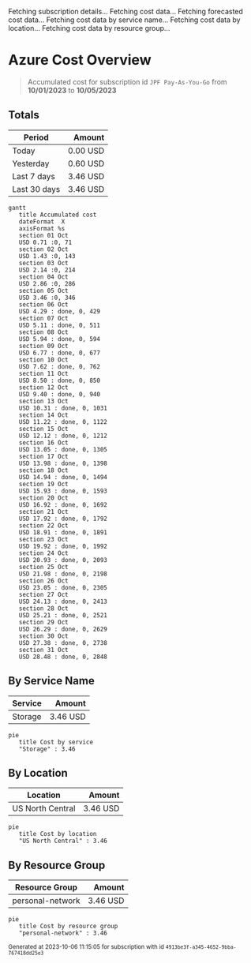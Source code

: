 Fetching subscription details...
Fetching cost data...
Fetching forecasted cost data...
Fetching cost data by service name...
Fetching cost data by location...
Fetching cost data by resource group...
# Azure Cost Overview

> Accumulated cost for subscription id `JPF Pay-As-You-Go` from **10/01/2023** to **10/05/2023**

## Totals

|Period|Amount|
|---|---:|
|Today|0.00 USD|
|Yesterday|0.60 USD|
|Last 7 days|3.46 USD|
|Last 30 days|3.46 USD|

```mermaid
gantt
   title Accumulated cost
   dateFormat  X
   axisFormat %s
   section 01 Oct
   USD 0.71 :0, 71
   section 02 Oct
   USD 1.43 :0, 143
   section 03 Oct
   USD 2.14 :0, 214
   section 04 Oct
   USD 2.86 :0, 286
   section 05 Oct
   USD 3.46 :0, 346
   section 06 Oct
   USD 4.29 : done, 0, 429
   section 07 Oct
   USD 5.11 : done, 0, 511
   section 08 Oct
   USD 5.94 : done, 0, 594
   section 09 Oct
   USD 6.77 : done, 0, 677
   section 10 Oct
   USD 7.62 : done, 0, 762
   section 11 Oct
   USD 8.50 : done, 0, 850
   section 12 Oct
   USD 9.40 : done, 0, 940
   section 13 Oct
   USD 10.31 : done, 0, 1031
   section 14 Oct
   USD 11.22 : done, 0, 1122
   section 15 Oct
   USD 12.12 : done, 0, 1212
   section 16 Oct
   USD 13.05 : done, 0, 1305
   section 17 Oct
   USD 13.98 : done, 0, 1398
   section 18 Oct
   USD 14.94 : done, 0, 1494
   section 19 Oct
   USD 15.93 : done, 0, 1593
   section 20 Oct
   USD 16.92 : done, 0, 1692
   section 21 Oct
   USD 17.92 : done, 0, 1792
   section 22 Oct
   USD 18.91 : done, 0, 1891
   section 23 Oct
   USD 19.92 : done, 0, 1992
   section 24 Oct
   USD 20.93 : done, 0, 2093
   section 25 Oct
   USD 21.98 : done, 0, 2198
   section 26 Oct
   USD 23.05 : done, 0, 2305
   section 27 Oct
   USD 24.13 : done, 0, 2413
   section 28 Oct
   USD 25.21 : done, 0, 2521
   section 29 Oct
   USD 26.29 : done, 0, 2629
   section 30 Oct
   USD 27.38 : done, 0, 2738
   section 31 Oct
   USD 28.48 : done, 0, 2848
```

## By Service Name

|Service|Amount|
|---|---:|
|Storage|3.46 USD|

```mermaid
pie
   title Cost by service
   "Storage" : 3.46
```

## By Location

|Location|Amount|
|---|---:|
|US North Central|3.46 USD|

```mermaid
pie
   title Cost by location
   "US North Central" : 3.46
```

## By Resource Group

|Resource Group|Amount|
|---|---:|
|personal-network|3.46 USD|

```mermaid
pie
   title Cost by resource group
   "personal-network" : 3.46
```

<sup>Generated at 2023-10-06 11:15:05 for subscription with id `4913be3f-a345-4652-9bba-767418dd25e3`</sup>
